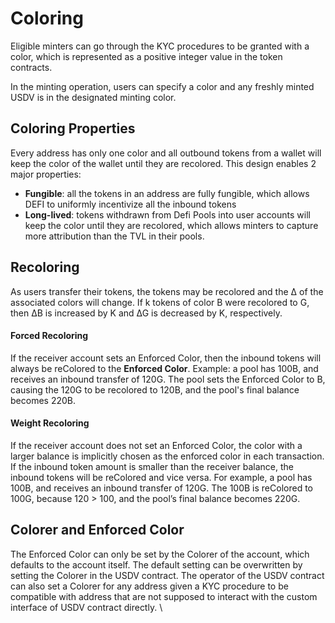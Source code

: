 # Coloring

Eligible minters can go through the KYC procedures to be granted with a color, which is represented as a positive integer value in the token contracts.&#x20;

In the minting operation, users can specify a color and any freshly minted USDV is in the designated minting color.&#x20;

## Coloring Properties

Every address has only one color and all outbound tokens from a wallet will keep the color of the wallet until they are recolored. This design enables 2 major properties:

* **Fungible**: all the tokens in an address are fully fungible, which allows DEFI to uniformly incentivize all the inbound tokens
* **Long-lived**: tokens withdrawn from Defi Pools into user accounts will keep the color until they are recolored, which allows minters to capture more attribution than the TVL in their pools.&#x20;

## Recoloring

As users transfer their tokens, the tokens may be recolored and the ∆ of the associated colors will change. If k tokens of color B were recolored to G, then ∆B is increased by K and ∆G is decreased by K, respectively.&#x20;

#### Forced Recoloring

If the receiver account sets an Enforced Color, then the inbound tokens will always be reColored to the **Enforced Color**. Example: a pool has 100B, and receives an inbound transfer of 120G. The pool sets the Enforced Color to B, causing the 120G to be recolored to 120B, and the pool's final balance becomes 220B.

#### Weight Recoloring

If the receiver account does not set an Enforced Color, the color with a larger balance is implicitly chosen as the enforced color in each transaction. If the inbound token amount is smaller than the receiver balance, the inbound tokens will be reColored and vice versa. For example, a pool has 100B, and receives an inbound transfer of 120G.  The 100B is reColored to 100G, because 120 > 100, and the pool’s final balance becomes 220G.&#x20;

## Colorer and Enforced Color

The Enforced Color can only be set by the Colorer of the account, which defaults to the account itself. The default setting can be overwritten by setting the Colorer in the USDV contract. The operator of the USDV contract can also set a Colorer for any address given a KYC procedure to be compatible with address that are not supposed to interact with the custom interface of USDV contract directly. \
